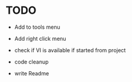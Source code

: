 # TODO

- Add to tools menu
- Add right click menu
- check if VI is available if started from project

- code cleanup

- write Readme